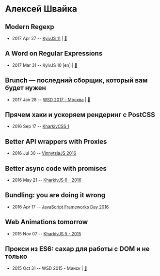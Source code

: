 # Алексей Швайка

## Modern Regexp
- 2017 Apr 27 -- [KyivJS 11](https://www.youtube.com/watch?v=5yq8quaYMak)  | [:notebook:](https://drive.google.com/file/d/0B4xFRFS363tpY1Bkcno0YkpDbU0/view)  
## A Word on Regular Expressions
- 2017 Mar 31 -- KyivJS 10 [en] | [:notebook:](https://goo.gl/MXd52q)  
## Brunch — последний сборщик, который вам будет нужен
- 2017 Jan 28 -- [WSD 2017 - Москва](https://www.youtube.com/watch?v=u902_BROjbI)  | [:notebook:](https://wsd.events/2017/01/28/pres/brunch.pdf)  
## Прячем хаки и ускоряем рендеринг с PostCSS
- 2016 Sep 17 -- [KharkivCSS 1](https://www.youtube.com/watch?v=ByFpBtTI4mc)    
## Better API wrappers with Proxies
- 2016 Jul 30 -- [VinnytsiaJS 2016](https://www.youtube.com/watch?v=hxQW7tcPQ2s)    
## Better async code with promises
- 2016 May 21 -- [KharkivJS 6 - 2016](https://www.youtube.com/watch?v=zOhvH4dslF4)    
## Bundling: you are doing it wrong
- 2016 Apr 17 -- [JavaScript Frameworks Day 2016](https://frameworksdays.com/event/js-frameworks-day-2016/review/bundling)    
## Web Animations tomorrow
- 2015 Nov 07 -- [KharkivJS 5 - 2015](https://www.youtube.com/watch?v=BFyxf4-PpvI)    
## Прокси из ES6: сахар для работы с DOM и не только
- 2015 Oct 31 -- WSD 2015 - Минск  | [:notebook:](https://wsd.events/2015/10/31/pres/es6-proxy.pdf)  
